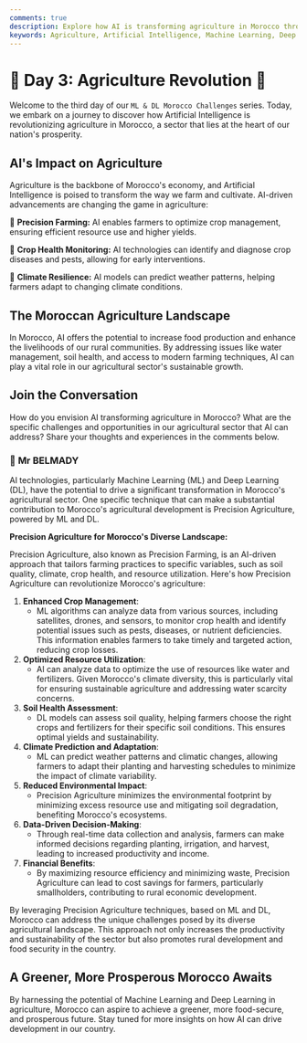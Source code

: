 ```yaml
---
comments: true
description: Explore how AI is transforming agriculture in Morocco through innovative techniques like Precision Agriculture
keywords: Agriculture, Artificial Intelligence, Machine Learning, Deep Learning, Precision Agriculture, Crop Management, Sustainable Farming, Morocco, Climate Resilience, Rural Development
---
```


# **🌾 Day 3: Agriculture Revolution 🌾**

Welcome to the third day of our ``ML & DL Morocco Challenges`` series. Today, we embark on a journey to discover how Artificial Intelligence is revolutionizing agriculture in Morocco, a sector that lies at the heart of our nation's prosperity.

## **AI's Impact on Agriculture**

Agriculture is the backbone of Morocco's economy, and Artificial Intelligence is poised to transform the way we farm and cultivate. AI-driven advancements are changing the game in agriculture:

🔹 **Precision Farming:** AI enables farmers to optimize crop management, ensuring efficient resource use and higher yields.

🔹 **Crop Health Monitoring:** AI technologies can identify and diagnose crop diseases and pests, allowing for early interventions.

🔹 **Climate Resilience:** AI models can predict weather patterns, helping farmers adapt to changing climate conditions.

## **The Moroccan Agriculture Landscape**

In Morocco, AI offers the potential to increase food production and enhance the livelihoods of our rural communities. By addressing issues like water management, soil health, and access to modern farming techniques, AI can play a vital role in our agricultural sector's sustainable growth.

<!-- 🚜 [Explore How AI is Revolutionizing Agriculture in Morocco](https://thinkable-expert-c75.notion.site/Day-3-Agriculture-Revolution-40ab582856d349b3ae69a25774149032?pvs=4) 🚜 -->

## **Join the Conversation**

How do you envision AI transforming agriculture in Morocco? What are the specific challenges and opportunities in our agricultural sector that AI can address? Share your thoughts and experiences in the comments below.

### 🧠 **Mr BELMADY**

AI technologies, particularly Machine Learning (ML) and Deep Learning (DL), have the potential to drive a significant transformation in Morocco's agricultural sector. One specific technique that can make a substantial contribution to Morocco's agricultural development is Precision Agriculture, powered by ML and DL.

**Precision Agriculture for Morocco's Diverse Landscape:**

Precision Agriculture, also known as Precision Farming, is an AI-driven approach that tailors farming practices to specific variables, such as soil quality, climate, crop health, and resource utilization. Here's how Precision Agriculture can revolutionize Morocco's agriculture:

1. **Enhanced Crop Management**:
    - ML algorithms can analyze data from various sources, including satellites, drones, and sensors, to monitor crop health and identify potential issues such as pests, diseases, or nutrient deficiencies. This information enables farmers to take timely and targeted action, reducing crop losses.
2. **Optimized Resource Utilization**:
    - AI can analyze data to optimize the use of resources like water and fertilizers. Given Morocco's climate diversity, this is particularly vital for ensuring sustainable agriculture and addressing water scarcity concerns.
3. **Soil Health Assessment**:
    - DL models can assess soil quality, helping farmers choose the right crops and fertilizers for their specific soil conditions. This ensures optimal yields and sustainability.
4. **Climate Prediction and Adaptation**:
    - ML can predict weather patterns and climatic changes, allowing farmers to adapt their planting and harvesting schedules to minimize the impact of climate variability.
5. **Reduced Environmental Impact**:
    - Precision Agriculture minimizes the environmental footprint by minimizing excess resource use and mitigating soil degradation, benefiting Morocco's ecosystems.
6. **Data-Driven Decision-Making**:
    - Through real-time data collection and analysis, farmers can make informed decisions regarding planting, irrigation, and harvest, leading to increased productivity and income.
7. **Financial Benefits**:
    - By maximizing resource efficiency and minimizing waste, Precision Agriculture can lead to cost savings for farmers, particularly smallholders, contributing to rural economic development.

By leveraging Precision Agriculture techniques, based on ML and DL, Morocco can address the unique challenges posed by its diverse agricultural landscape. This approach not only increases the productivity and sustainability of the sector but also promotes rural development and food security in the country.

## **A Greener, More Prosperous Morocco Awaits**

By harnessing the potential of Machine Learning and Deep Learning in agriculture, Morocco can aspire to achieve a greener, more food-secure, and prosperous future. Stay tuned for more insights on how AI can drive development in our country.